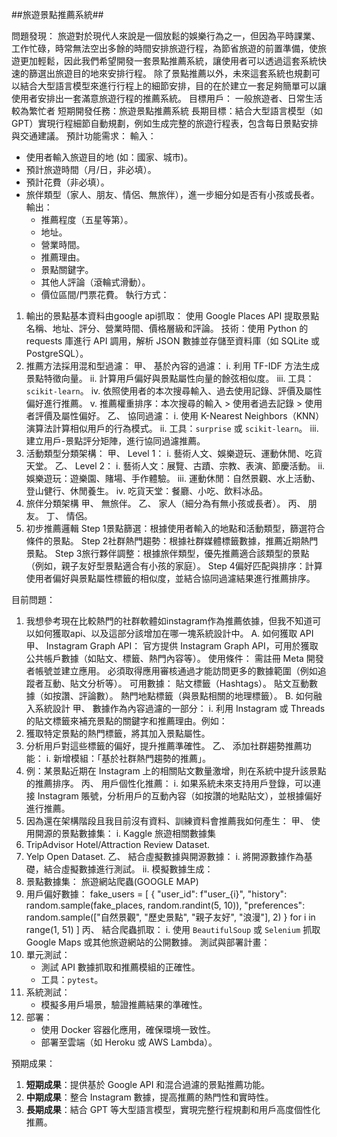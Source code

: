 ##旅遊景點推薦系統##

問題發現：
旅遊對於現代人來說是一個放鬆的娛樂行為之一，但因為平時課業、工作忙碌，時常無法空出多餘的時間安排旅遊行程，為節省旅遊的前置準備，使旅遊更加輕鬆，因此我們希望開發一套景點推薦系統，讓使用者可以透過這套系統快速的篩選出旅遊目的地來安排行程。
除了景點推薦以外，未來這套系統也規劃可以結合大型語言模型來進行行程上的細節安排，目的在於建立一套足夠簡單可以讓使用者安排出一套滿意旅遊行程的推薦系統。
目標用戶：
一般旅遊者、日常生活較為繁忙者
短期開發任務：旅遊景點推薦系統
長期目標：結合大型語言模型（如 GPT）實現行程細節自動規劃，例如生成完整的旅遊行程表，包含每日景點安排與交通建議。
預計功能需求：
輸入：
- 使用者輸入旅遊目的地 (如：國家、城市)。
- 預計旅遊時間（月/日，非必填）。
- 預計花費（非必填）。
- 旅伴類型（家人、朋友、情侶、無旅伴），進一步細分如是否有小孩或長者。
輸出：
   - 推薦程度（五星等第）。
   - 地址。
   - 營業時間。
   - 推薦理由。
   - 景點關鍵字。
   - 其他人評論（滾輪式滑動）。
   - 價位區間/門票花費。
執行方式：
1.	輸出的景點基本資料由google api抓取：
使用 Google Places API 提取景點名稱、地址、評分、營業時間、價格層級和評論。
技術：使用 Python 的 requests 庫進行 API 調用，解析 JSON 數據並存儲至資料庫（如 SQLite 或 PostgreSQL）。
2.	推薦方法採用混和型過濾：
甲、	基於內容的過濾：
i.	利用 TF-IDF 方法生成景點特徵向量。
ii.	計算用戶偏好與景點屬性向量的餘弦相似度。
iii.	工具：`scikit-learn`。
iv.	依照使用者的本次搜尋輸入、過去使用記錄、評價及屬性偏好進行推薦。
v.	推薦權重排序：本次搜尋的輸入 > 使用者過去記錄 > 使用者評價及屬性偏好。
乙、	協同過濾：
i.	使用 K-Nearest Neighbors（KNN）演算法計算相似用戶的行為模式。
ii.	工具：`surprise` 或 `scikit-learn`。
iii.	建立用戶-景點評分矩陣，進行協同過濾推薦。
3.	活動類型分類架構：
甲、	Level 1：
i.	藝術人文、娛樂遊玩、運動休閒、吃貨天堂。
乙、	Level 2：
i.	藝術人文：展覽、古蹟、宗教、表演、節慶活動。
ii.	娛樂遊玩：遊樂園、賭場、手作體驗。
iii.	運動休閒：自然景觀、水上活動、登山健行、休閒養生。
iv.	吃貨天堂：餐廳、小吃、飲料冰品。
4.	旅伴分類架構
甲、	無旅伴。
乙、	家人（細分為有無小孩或長者）。
丙、	朋友。
丁、	情侶。
5.	初步推薦邏輯
Step 1景點篩選：根據使用者輸入的地點和活動類型，篩選符合條件的景點。
Step 2社群熱門趨勢：根據社群媒體標籤數據，推薦近期熱門景點。
Step 3旅行夥伴調整：根據旅伴類型，優先推薦適合該類型的景點（例如，親子友好型景點適合有小孩的家庭）。
Step 4偏好匹配與排序：計算使用者偏好與景點屬性標籤的相似度，並結合協同過濾結果進行推薦排序。
 
目前問題：
1.	我想參考現在比較熱門的社群軟體如instagram作為推薦依據，但我不知道可以如何獲取api、以及這部分該增加在哪一塊系統設計中。
A.	如何獲取 API
甲、	Instagram Graph API：
官方提供 Instagram Graph API，可用於獲取公共帳戶數據（如貼文、標籤、熱門內容等）。
使用條件：
需註冊 Meta 開發者帳號並建立應用。
必須取得應用審核通過才能訪問更多的數據範圍（例如追蹤者互動、貼文分析等）。
可用數據：
貼文標籤（Hashtags）。
貼文互動數據（如按讚、評論數）。
熱門地點標籤（與景點相關的地理標籤）。
B.	如何融入系統設計
甲、	數據作為內容過濾的一部分：
i.	利用 Instagram 或 Threads 的貼文標籤來補充景點的關鍵字和推薦理由。例如：
1.	獲取特定景點的熱門標籤，將其加入景點屬性。
2.	分析用戶對這些標籤的偏好，提升推薦準確性。
乙、	添加社群趨勢推薦功能：
i.	新增模組：「基於社群熱門趨勢的推薦」。
1.	例：某景點近期在 Instagram 上的相關貼文數量激增，則在系統中提升該景點的推薦排序。
丙、	用戶個性化推薦：
i.	如果系統未來支持用戶登錄，可以連接 Instagram 賬號，分析用戶的互動內容（如按讚的地點貼文），並根據偏好進行推薦。	
2.	因為還在架構階段且我目前沒有資料、訓練資料會推薦我如何產生：
甲、	使用開源的景點數據集：
i.	Kaggle 旅遊相關數據集
1.	TripAdvisor Hotel/Attraction Review Dataset.
2.	Yelp Open Dataset.
乙、	結合虛擬數據與開源數據：
i.	將開源數據作為基礎，結合虛擬數據進行測試。
ii.	模擬數據生成：
1.	景點數據集：
旅遊網站爬蟲(GOOGLE MAP)
2.	用戶偏好數據：
fake_users = [
    {
        "user_id": f"user_{i}",
        "history": random.sample(fake_places, random.randint(5, 10)),
        "preferences": random.sample(["自然景觀", "歷史景點", "親子友好", "浪漫"], 2)
    }
    for i in range(1, 51)
]
丙、	結合爬蟲抓取：
i.	使用 `BeautifulSoup` 或 `Selenium` 抓取 Google Maps 或其他旅遊網站的公開數據。
測試與部署計畫：
1. 單元測試：
   - 測試 API 數據抓取和推薦模組的正確性。
   - 工具：`pytest`。
2. 系統測試：
   - 模擬多用戶場景，驗證推薦結果的準確性。
3. 部署：
   - 使用 Docker 容器化應用，確保環境一致性。
   - 部署至雲端（如 Heroku 或 AWS Lambda）。

預期成果：
1. **短期成果**：提供基於 Google API 和混合過濾的景點推薦功能。
2. **中期成果**：整合 Instagram 數據，提高推薦的熱門性和實時性。
3. **長期成果**：結合 GPT 等大型語言模型，實現完整行程規劃和用戶高度個性化推薦。
